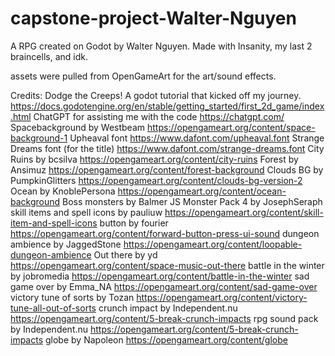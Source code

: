 # capstone-project-Walter-Nguyen
 A RPG created on Godot by Walter Nguyen. Made with Insanity, my last 2 braincells, and idk.

 assets were pulled from OpenGameArt for the art/sound effects.

 Credits:
 Dodge the Creeps! A godot tutorial that kicked off my journey. https://docs.godotengine.org/en/stable/getting_started/first_2d_game/index.html
 ChatGPT for assisting me with the code https://chatgpt.com/
 Spacebackground by Westbeam https://opengameart.org/content/space-background-1
 Upheaval font https://www.dafont.com/upheaval.font
 Strange Dreams font (for the title) https://www.dafont.com/strange-dreams.font
 City Ruins by bcsilva https://opengameart.org/content/city-ruins
 Forest by Ansimuz https://opengameart.org/content/forest-background
 Clouds BG by PumpkinGlitters https://opengameart.org/content/clouds-bg-version-2
 Ocean by KnoblePersona https://opengameart.org/content/ocean-background
 Boss monsters by Balmer
 JS Monster Pack 4 by JosephSeraph
 skill items and spell icons by pauliuw https://opengameart.org/content/skill-item-and-spell-icons
 button by fourier https://opengameart.org/content/forward-button-press-ui-sound
 dungeon ambience by JaggedStone https://opengameart.org/content/loopable-dungeon-ambience
 Out there by yd https://opengameart.org/content/space-music-out-there
 battle in the winter by jobromedia https://opengameart.org/content/battle-in-the-winter
 sad game over by Emma_NA https://opengameart.org/content/sad-game-over
 victory tune of sorts by Tozan https://opengameart.org/content/victory-tune-all-out-of-sorts
 crunch impact by Independent.nu https://opengameart.org/content/5-break-crunch-impacts
 rpg sound pack by Independent.nu https://opengameart.org/content/5-break-crunch-impacts
 globe by Napoleon https://opengameart.org/content/globe
 
